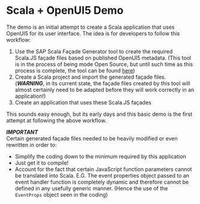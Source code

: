 # Scala + OpenUI5 Demo

The demo is an initial attempt to create a Scala application that uses OpenUI5 for its user interface.  The idea is for developers to follow this workflow:

1. Use the SAP Scala Façade Generator tool to create the required Scala.JS façade files based on published OpenUI5 metadata.  (This tool is in the process of being mode Open Source, but until such time as this process is complete, the tool can be found [here](https://github.wdf.sap.corp/Marmolata/FacadeGenerator))
1. Create a Scala project and import the generated façade files. (***WARNING***, in its current state, the façade files created by this tool will almost certainly need to be adapted before they will work correctly in an application!)
1. Create an application that uses these Scala.JS façades

This sounds easy enough, but its early days and this basic demo is the first attempt at following the above workflow.

***IMPORTANT***  
Certain generated façade files needed to be heavily modified or even rewritten in order to:
* Simplify the coding down to the minimum required by this application
* Just get it to compile!
* Account for the fact that certain JavaScript function parameters cannot be translated into Scala.  E.G. The event properties object passed to an event handler function is completely dynamic and therefore cannot be defined in any usefully generic manner. (Hence the use of the `EventProps` object seen in the coding)
